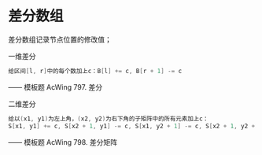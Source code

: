# 差分数组

差分数组记录节点位置的修改值；

一维差分

```cpp
给区间[l, r]中的每个数加上c：B[l] += c, B[r + 1] -= c
```

—— 模板题 AcWing 797. 差分

二维差分

```cpp
给以(x1, y1)为左上角，(x2, y2)为右下角的子矩阵中的所有元素加上c：
S[x1, y1] += c, S[x2 + 1, y1] -= c, S[x1, y2 + 1] -= c, S[x2 + 1, y2 + 1] += c
```

—— 模板题 AcWing 798. 差分矩阵
